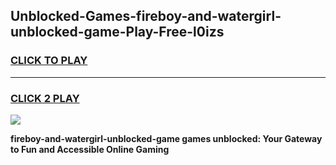 
## Unblocked-Games-fireboy-and-watergirl-unblocked-game-Play-Free-l0izs
<h3>
<a href="https://premium76.site?title=fireboy-and-watergirl-unblocked-game&ref=09A">CLICK TO PLAY</a></h3>
<hr>

<h3>
<a href="https://premium76.site?title=fireboy-and-watergirl-unblocked-game&ref=09A">CLICK 2 PLAY</a>
  
</h3>

<a href="https://premium76.site?title=fireboy-and-watergirl-unblocked-game&ref=09A"><img src="https://clearcache.store/games.png"></a>


**fireboy-and-watergirl-unblocked-game games unblocked: Your Gateway to Fun and Accessible Online Gaming**
